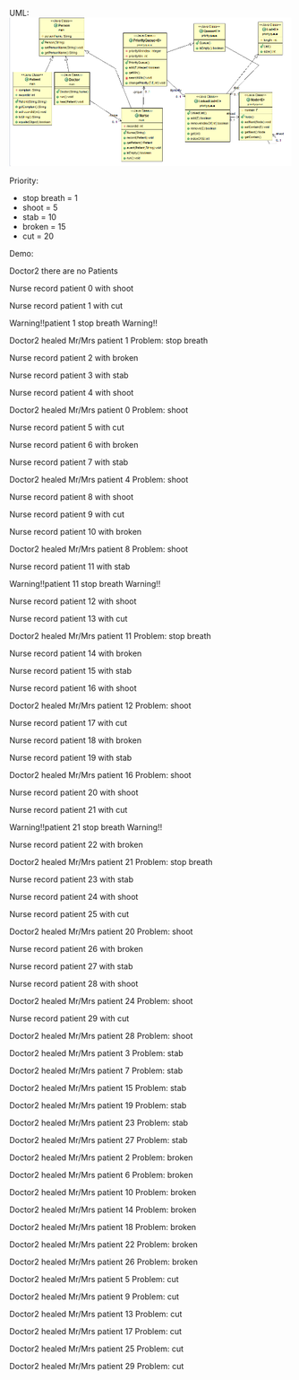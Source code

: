 UML:
![Alt text](./Diagram.png?raw=true "UML")

Priority:
* stop breath = 1 
* shoot = 5
* stab = 10
* broken = 15
* cut = 20

Demo:

Doctor2 there are no Patients

Nurse record patient 0 with shoot

Nurse record patient 1 with cut

Warning!!patient 1 stop breath Warning!!

Doctor2 healed Mr/Mrs patient 1 Problem: stop breath

Nurse record patient 2 with broken

Nurse record patient 3 with stab

Nurse record patient 4 with shoot

Doctor2 healed Mr/Mrs patient 0 Problem: shoot

Nurse record patient 5 with cut

Nurse record patient 6 with broken

Nurse record patient 7 with stab

Doctor2 healed Mr/Mrs patient 4 Problem: shoot

Nurse record patient 8 with shoot

Nurse record patient 9 with cut

Nurse record patient 10 with broken

Doctor2 healed Mr/Mrs patient 8 Problem: shoot

Nurse record patient 11 with stab

Warning!!patient 11 stop breath Warning!!

Nurse record patient 12 with shoot

Nurse record patient 13 with cut

Doctor2 healed Mr/Mrs patient 11 Problem: stop breath

Nurse record patient 14 with broken

Nurse record patient 15 with stab

Nurse record patient 16 with shoot

Doctor2 healed Mr/Mrs patient 12 Problem: shoot

Nurse record patient 17 with cut

Nurse record patient 18 with broken

Nurse record patient 19 with stab

Doctor2 healed Mr/Mrs patient 16 Problem: shoot

Nurse record patient 20 with shoot

Nurse record patient 21 with cut

Warning!!patient 21 stop breath Warning!!

Nurse record patient 22 with broken

Doctor2 healed Mr/Mrs patient 21 Problem: stop breath

Nurse record patient 23 with stab

Nurse record patient 24 with shoot

Nurse record patient 25 with cut

Doctor2 healed Mr/Mrs patient 20 Problem: shoot

Nurse record patient 26 with broken

Nurse record patient 27 with stab

Nurse record patient 28 with shoot

Doctor2 healed Mr/Mrs patient 24 Problem: shoot

Nurse record patient 29 with cut

Doctor2 healed Mr/Mrs patient 28 Problem: shoot

Doctor2 healed Mr/Mrs patient 3 Problem: stab

Doctor2 healed Mr/Mrs patient 7 Problem: stab

Doctor2 healed Mr/Mrs patient 15 Problem: stab

Doctor2 healed Mr/Mrs patient 19 Problem: stab

Doctor2 healed Mr/Mrs patient 23 Problem: stab

Doctor2 healed Mr/Mrs patient 27 Problem: stab

Doctor2 healed Mr/Mrs patient 2 Problem: broken

Doctor2 healed Mr/Mrs patient 6 Problem: broken

Doctor2 healed Mr/Mrs patient 10 Problem: broken

Doctor2 healed Mr/Mrs patient 14 Problem: broken

Doctor2 healed Mr/Mrs patient 18 Problem: broken

Doctor2 healed Mr/Mrs patient 22 Problem: broken

Doctor2 healed Mr/Mrs patient 26 Problem: broken

Doctor2 healed Mr/Mrs patient 5 Problem: cut

Doctor2 healed Mr/Mrs patient 9 Problem: cut

Doctor2 healed Mr/Mrs patient 13 Problem: cut

Doctor2 healed Mr/Mrs patient 17 Problem: cut

Doctor2 healed Mr/Mrs patient 25 Problem: cut

Doctor2 healed Mr/Mrs patient 29 Problem: cut
